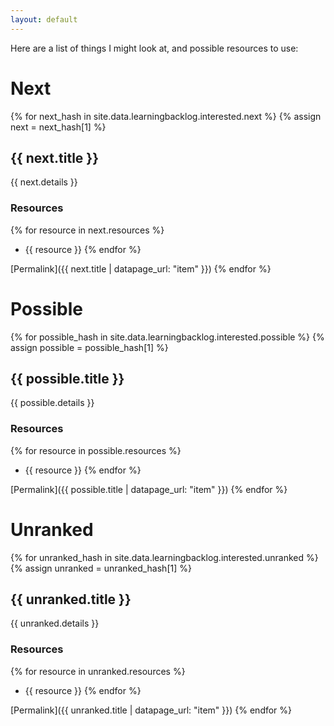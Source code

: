 ```yaml
---
layout: default
---
```

Here are a list of things I might look at, and possible resources to use:

# Next
{% for next_hash in site.data.learningbacklog.interested.next %}
{% assign next = next_hash[1] %}
## {{ next.title }}
{{ next.details }}
### Resources
{% for resource in next.resources %}
- {{ resource }}
{% endfor %}

[Permalink]({{ next.title | datapage_url: "item" }})
{% endfor %}

# Possible
{% for possible_hash in site.data.learningbacklog.interested.possible %}
{% assign possible = possible_hash[1] %}
## {{ possible.title }}
{{ possible.details }}
### Resources
{% for resource in possible.resources %}
- {{ resource }}
{% endfor %}

[Permalink]({{ possible.title | datapage_url: "item" }})
{% endfor %}

# Unranked
{% for unranked_hash in site.data.learningbacklog.interested.unranked %}
{% assign unranked = unranked_hash[1] %}
## {{ unranked.title }}
{{ unranked.details }}
### Resources
{% for resource in unranked.resources %}
- {{ resource }}
{% endfor %}

[Permalink]({{ unranked.title | datapage_url: "item" }})
{% endfor %}
